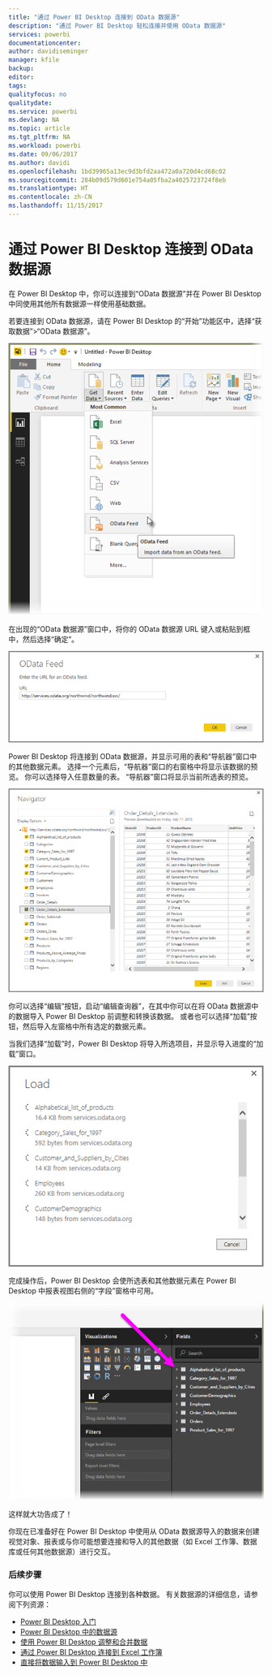 ```yaml
---
title: "通过 Power BI Desktop 连接到 OData 数据源"
description: "通过 Power BI Desktop 轻松连接并使用 OData 数据源"
services: powerbi
documentationcenter: 
author: davidiseminger
manager: kfile
backup: 
editor: 
tags: 
qualityfocus: no
qualitydate: 
ms.service: powerbi
ms.devlang: NA
ms.topic: article
ms.tgt_pltfrm: NA
ms.workload: powerbi
ms.date: 09/06/2017
ms.author: davidi
ms.openlocfilehash: 1bd39965a13ec9d3bfd2aa472a0a720d4cd68c02
ms.sourcegitcommit: 284b09d579d601e754a05fba2a4025723724f8eb
ms.translationtype: HT
ms.contentlocale: zh-CN
ms.lasthandoff: 11/15/2017
---
```

# <a name="connect-to-odata-feeds-in-power-bi-desktop"></a>通过 Power BI Desktop 连接到 OData 数据源
在 Power BI Desktop 中，你可以连接到“OData 数据源”并在 Power BI Desktop 中同使用其他所有数据源一样使用基础数据。

若要连接到 OData 数据源，请在 Power BI Desktop 的“开始”功能区中，选择“获取数据”>“OData 数据源”。

![](media/desktop-connect-odata/connect-to-odata_1.png)

在出现的“OData 数据源”窗口中，将你的 OData 数据源 URL 键入或粘贴到框中，然后选择“确定”。

![](media/desktop-connect-odata/connect-to-odata_2.png)

Power BI Desktop 将连接到 OData 数据源，并显示可用的表和“导航器”窗口中的其他数据元素。 选择一个元素后，“导航器”窗口的右窗格中将显示该数据的预览。 你可以选择导入任意数量的表。 “导航器”窗口将显示当前所选表的预览。

![](media/desktop-connect-odata/connect-to-odata_3.png)

你可以选择“编辑”按钮，启动“编辑查询器”，在其中你可以在将 OData 数据源中的数据导入 Power BI Desktop 前调整和转换该数据。 或者也可以选择“加载”按钮，然后导入左窗格中所有选定的数据元素。

当我们选择“加载”时，Power BI Desktop 将导入所选项目，并显示导入进度的“加载”窗口。

![](media/desktop-connect-odata/connect-to-odata_4.png)

完成操作后，Power BI Desktop 会使所选表和其他数据元素在 Power BI Desktop 中报表视图右侧的“字段”窗格中可用。

![](media/desktop-connect-odata/connect-to-odata_5.png)

这样就大功告成了！

你现在已准备好在 Power BI Desktop 中使用从 OData 数据源导入的数据来创建视觉对象、报表或与你可能想要连接和导入的其他数据（如 Excel 工作簿、数据库或任何其他数据源）进行交互。

### <a name="next-steps"></a>后续步骤
你可以使用 Power BI Desktop 连接到各种数据。 有关数据源的详细信息，请参阅下列资源：

* [Power BI Desktop 入门](desktop-getting-started.md)
* [Power BI Desktop 中的数据源](desktop-data-sources.md)
* [使用 Power BI Desktop 调整和合并数据](desktop-shape-and-combine-data.md)
* [通过 Power BI Desktop 连接到 Excel 工作簿](desktop-connect-excel.md)   
* [直接将数据输入到 Power BI Desktop 中](desktop-enter-data-directly-into-desktop.md)   

